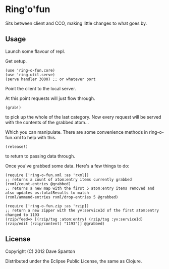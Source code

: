 Ring'o'fun
==========

Sits between client and CCO, making little changes to what goes by.

Usage
-----

Launch some flavour of repl.

Get setup.

	(use 'ring-o-fun.core)
	(use 'ring.util.serve)
	(serve handler 3000) ;; or whatever port

Point the client to the local server.

At this point requests will just flow through.

	(grab!)

to pick up the whole of the last category. Now every request will be served with the contents of the grabbed atom...

Which you can manipulate. There are some convenience methods in ring-o-fun.xml to help with this.

	(release!)

to return to passing data through.

Once you've grabbed some data. Here's a few things to do:

	(require ['ring-o-fun.xml :as 'rxml])
	;; returns a count of atom:entry items currently grabbed
	(rxml/count-entries @grabbed)
	;; returns a new map with the first 5 atom:entry items removed and also updates os:totalResults to match
	(rxml/ammend-entries rxml/drop-entries 5 @grabbed) 

	(require ['ring-o-fun.zip :as 'rzip])
	;; return a new zipper with the yv:serviceId of the first atom:entry changed to 1193
	(rzip/feed=> [(rzip/tag :atom:entry) (rzip/tag :yv:serviceId) (rzip/edit (rzip/content) "1193")] @grabbed)

License
-------

Copyright (C) 2012 Dave Spanton

Distributed under the Eclipse Public License, the same as Clojure.
